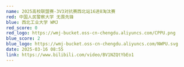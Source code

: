 ```yaml
---
name: 2025高校联盟赛-3V3对抗赛西北站16进8淘汰赛
red: 中国人民警察大学 无畏先锋
blue: 西北工业大学 WMJ
red_score: 0
red_logo: https://wmj-bucket.oss-cn-chengdu.aliyuncs.com/CPPU.png
blue_score: 2
blue_logo: https://wmj-bucket.oss-cn-chengdu.aliyuncs.com/NWPU.svg
date: 2025-03-16 08:55
link: https://www.bilibili.com/video/BV1NZQtYbEo1
---
```

